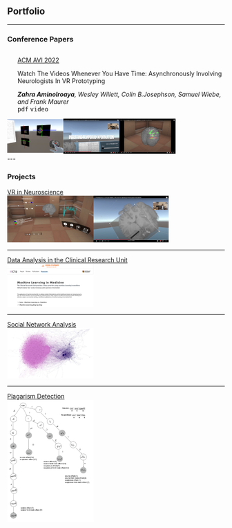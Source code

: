 
## Portfolio

---
### Conference Papers
  <span style="float:left;">
    <span style="display:inline">
      <ul style="list-style: none;">
        <li><li><u>ACM AVI 2022</u></li>
        <li><p>Watch The Videos Whenever You Have Time: Asynchronously Involving Neurologists In VR Prototyping</p></li>
        <li><i><b>Zahra Aminolroaya</b>, Wesley Willett, Colin B.Josephson, Samuel Wiebe, and Frank Maurer</i></li>
        <li><kbd>pdf</kbd>
        <kbd>video</kbd></li>
      </ul>
    </span>
  <span style="display:inline"><img src="images/1.png" width=130 height=80/><img src="images/2.png" width=130/><img src="images/3.png"  width=130/></span>
  </span>
<br>
<br>
---

### Projects
[VR in Neuroscience](/sample_page)
<br>
<img src="images/EPES1.PNG" width=200/><img src="images/EPES2.png" width=174/>

---
[Data Analysis in the Clinical Research Unit](/pdf/sample_presentation.pdf)
<br>
<img src="images/CRU1.png" width=200/>

---
[Social Network Analysis](/pdf/sample_presentation.pdf)
<br>
<img src="images/SNA.png" width=200/>

---
[Plagarism Detection](/pdf/sample_presentation.pdf)
<br>
<img src="images/plag.png" width=200/>


